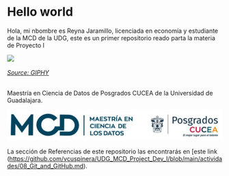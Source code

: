 # Hello world
Hola, mi nbombre es Reyna Jaramillo, licenciada en economía y estudiante de la MCD de la UDG, este es un  primer repositorio reado parta la materia de Proyecto I 

![](https://media.giphy.com/media/b8RfbQFaOs1rO10ren/giphy.gif)

*[Source: GIPHY](https://media.giphy.com/media/b8RfbQFaOs1rO10ren/giphy.gifí)*


<br>
Maestría en Ciencia de Datos de Posgrados CUCEA de la Universidad de Guadalajara.  

![](https://raw.githubusercontent.com/vcuspinera/UDG_MCD_Project_Dev_I/main/actividades/img/MCD_logo.png)

La sección de Referencias de este repositorio las encontrarás en [este link (https://github.com/vcuspinera/UDG_MCD_Project_Dev_I/blob/main/actividades/08_Git_and_GitHub.md).
